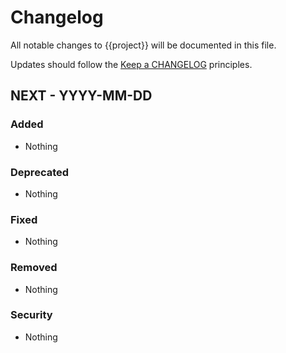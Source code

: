 # Changelog

All notable changes to {{project}} will be documented in this file.

Updates should follow the [Keep a CHANGELOG](https://keepachangelog.com/) principles.

## NEXT - YYYY-MM-DD

### Added
- Nothing

### Deprecated
- Nothing

### Fixed
- Nothing

### Removed
- Nothing

### Security
- Nothing
